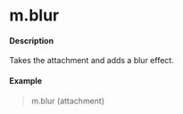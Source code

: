 # m.blur

#### Description

Takes the attachment and adds a blur effect.

#### Example

> m.blur (attachment)
